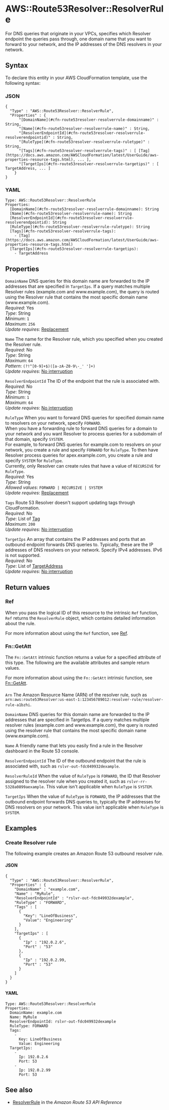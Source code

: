 # AWS::Route53Resolver::ResolverRule<a name="aws-resource-route53resolver-resolverrule"></a>

For DNS queries that originate in your VPCs, specifies which Resolver endpoint the queries pass through, one domain name that you want to forward to your network, and the IP addresses of the DNS resolvers in your network\.

## Syntax<a name="aws-resource-route53resolver-resolverrule-syntax"></a>

To declare this entity in your AWS CloudFormation template, use the following syntax:

### JSON<a name="aws-resource-route53resolver-resolverrule-syntax.json"></a>

```
{
  "Type" : "AWS::Route53Resolver::ResolverRule",
  "Properties" : {
      "[DomainName](#cfn-route53resolver-resolverrule-domainname)" : String,
      "[Name](#cfn-route53resolver-resolverrule-name)" : String,
      "[ResolverEndpointId](#cfn-route53resolver-resolverrule-resolverendpointid)" : String,
      "[RuleType](#cfn-route53resolver-resolverrule-ruletype)" : String,
      "[Tags](#cfn-route53resolver-resolverrule-tags)" : [ [Tag](https://docs.aws.amazon.com/AWSCloudFormation/latest/UserGuide/aws-properties-resource-tags.html), ... ],
      "[TargetIps](#cfn-route53resolver-resolverrule-targetips)" : [ TargetAddress, ... ]
    }
}
```

### YAML<a name="aws-resource-route53resolver-resolverrule-syntax.yaml"></a>

```
Type: AWS::Route53Resolver::ResolverRule
Properties: 
  [DomainName](#cfn-route53resolver-resolverrule-domainname): String
  [Name](#cfn-route53resolver-resolverrule-name): String
  [ResolverEndpointId](#cfn-route53resolver-resolverrule-resolverendpointid): String
  [RuleType](#cfn-route53resolver-resolverrule-ruletype): String
  [Tags](#cfn-route53resolver-resolverrule-tags): 
    - [Tag](https://docs.aws.amazon.com/AWSCloudFormation/latest/UserGuide/aws-properties-resource-tags.html)
  [TargetIps](#cfn-route53resolver-resolverrule-targetips): 
    - TargetAddress
```

## Properties<a name="aws-resource-route53resolver-resolverrule-properties"></a>

`DomainName`  <a name="cfn-route53resolver-resolverrule-domainname"></a>
DNS queries for this domain name are forwarded to the IP addresses that are specified in `TargetIps`\. If a query matches multiple Resolver rules \(example\.com and www\.example\.com\), the query is routed using the Resolver rule that contains the most specific domain name \(www\.example\.com\)\.  
*Required*: Yes  
*Type*: String  
*Minimum*: `1`  
*Maximum*: `256`  
*Update requires*: [Replacement](https://docs.aws.amazon.com/AWSCloudFormation/latest/UserGuide/using-cfn-updating-stacks-update-behaviors.html#update-replacement)

`Name`  <a name="cfn-route53resolver-resolverrule-name"></a>
The name for the Resolver rule, which you specified when you created the Resolver rule\.  
*Required*: No  
*Type*: String  
*Maximum*: `64`  
*Pattern*: `(?!^[0-9]+$)([a-zA-Z0-9\-_' ']+)`  
*Update requires*: [No interruption](https://docs.aws.amazon.com/AWSCloudFormation/latest/UserGuide/using-cfn-updating-stacks-update-behaviors.html#update-no-interrupt)

`ResolverEndpointId`  <a name="cfn-route53resolver-resolverrule-resolverendpointid"></a>
The ID of the endpoint that the rule is associated with\.  
*Required*: No  
*Type*: String  
*Minimum*: `1`  
*Maximum*: `64`  
*Update requires*: [No interruption](https://docs.aws.amazon.com/AWSCloudFormation/latest/UserGuide/using-cfn-updating-stacks-update-behaviors.html#update-no-interrupt)

`RuleType`  <a name="cfn-route53resolver-resolverrule-ruletype"></a>
When you want to forward DNS queries for specified domain name to resolvers on your network, specify `FORWARD`\.  
When you have a forwarding rule to forward DNS queries for a domain to your network and you want Resolver to process queries for a subdomain of that domain, specify `SYSTEM`\.  
For example, to forward DNS queries for example\.com to resolvers on your network, you create a rule and specify `FORWARD` for `RuleType`\. To then have Resolver process queries for apex\.example\.com, you create a rule and specify `SYSTEM` for `RuleType`\.  
Currently, only Resolver can create rules that have a value of `RECURSIVE` for `RuleType`\.  
*Required*: Yes  
*Type*: String  
*Allowed values*: `FORWARD | RECURSIVE | SYSTEM`  
*Update requires*: [Replacement](https://docs.aws.amazon.com/AWSCloudFormation/latest/UserGuide/using-cfn-updating-stacks-update-behaviors.html#update-replacement)

`Tags`  <a name="cfn-route53resolver-resolverrule-tags"></a>
Route 53 Resolver doesn't support updating tags through CloudFormation\.  
*Required*: No  
*Type*: List of [Tag](https://docs.aws.amazon.com/AWSCloudFormation/latest/UserGuide/aws-properties-resource-tags.html)  
*Maximum*: `200`  
*Update requires*: [No interruption](https://docs.aws.amazon.com/AWSCloudFormation/latest/UserGuide/using-cfn-updating-stacks-update-behaviors.html#update-no-interrupt)

`TargetIps`  <a name="cfn-route53resolver-resolverrule-targetips"></a>
An array that contains the IP addresses and ports that an outbound endpoint forwards DNS queries to\. Typically, these are the IP addresses of DNS resolvers on your network\. Specify IPv4 addresses\. IPv6 is not supported\.  
*Required*: No  
*Type*: List of [TargetAddress](aws-properties-route53resolver-resolverrule-targetaddress.md)  
*Update requires*: [No interruption](https://docs.aws.amazon.com/AWSCloudFormation/latest/UserGuide/using-cfn-updating-stacks-update-behaviors.html#update-no-interrupt)

## Return values<a name="aws-resource-route53resolver-resolverrule-return-values"></a>

### Ref<a name="aws-resource-route53resolver-resolverrule-return-values-ref"></a>

 When you pass the logical ID of this resource to the intrinsic `Ref` function, `Ref` returns the `ResolverRule` object, which contains detailed information about the rule\.

For more information about using the `Ref` function, see [Ref](https://docs.aws.amazon.com/AWSCloudFormation/latest/UserGuide/intrinsic-function-reference-ref.html)\.

### Fn::GetAtt<a name="aws-resource-route53resolver-resolverrule-return-values-fn--getatt"></a>

The `Fn::GetAtt` intrinsic function returns a value for a specified attribute of this type\. The following are the available attributes and sample return values\.

For more information about using the `Fn::GetAtt` intrinsic function, see [Fn::GetAtt](https://docs.aws.amazon.com/AWSCloudFormation/latest/UserGuide/intrinsic-function-reference-getatt.html)\.

#### <a name="aws-resource-route53resolver-resolverrule-return-values-fn--getatt-fn--getatt"></a>

`Arn`  <a name="Arn-fn::getatt"></a>
The Amazon Resource Name \(ARN\) of the resolver rule, such as `arn:aws:route53Resolver:us-east-1:123456789012:resolver-rule/resolver-rule-a1bzhi`\.

`DomainName`  <a name="DomainName-fn::getatt"></a>
DNS queries for this domain name are forwarded to the IP addresses that are specified in TargetIps\. If a query matches multiple resolver rules \(example\.com and www\.example\.com\), the query is routed using the resolver rule that contains the most specific domain name \(www\.example\.com\)\.

`Name`  <a name="Name-fn::getatt"></a>
A friendly name that lets you easily find a rule in the Resolver dashboard in the Route 53 console\. 

`ResolverEndpointId`  <a name="ResolverEndpointId-fn::getatt"></a>
The ID of the outbound endpoint that the rule is associated with, such as `rslvr-out-fdc049932dexample`\.

`ResolverRuleId`  <a name="ResolverRuleId-fn::getatt"></a>
When the value of `RuleType` is `FORWARD`, the ID that Resolver assigned to the resolver rule when you created it, such as `rslvr-rr-5328a0899aexample`\. This value isn't applicable when `RuleType` is `SYSTEM`\.

`TargetIps`  <a name="TargetIps-fn::getatt"></a>
When the value of `RuleType` is `FORWARD`, the IP addresses that the outbound endpoint forwards DNS queries to, typically the IP addresses for DNS resolvers on your network\. This value isn't applicable when `RuleType` is `SYSTEM`\.

## Examples<a name="aws-resource-route53resolver-resolverrule--examples"></a>



### Create Resolver rule<a name="aws-resource-route53resolver-resolverrule--examples--Create_Resolver_rule"></a>

The following example creates an Amazon Route 53 outbound resolver rule\.

#### JSON<a name="aws-resource-route53resolver-resolverrule--examples--Create_Resolver_rule--json"></a>

```
{
  "Type" : "AWS::Route53Resolver::ResolverRule",
  "Properties" : {
    "DomainName" : "example.com",
    "Name" : "MyRule",
    "ResolverEndpointId" : "rslvr-out-fdc049932dexample",
    "RuleType" : "FORWARD", 
    "Tags" : [
      {
        "Key": "LineOfBusiness",
        "Value": "Engineering"
      }
    ],
    "TargetIps" : [
      {
        "Ip" : "192.0.2.6",
        "Port" : "53"
      },
      {
        "Ip" : "192.0.2.99,
        "Port" : "53"
      }
    ]
  }
}
```

#### YAML<a name="aws-resource-route53resolver-resolverrule--examples--Create_Resolver_rule--yaml"></a>

```
Type: AWS::Route53Resolver::ResolverRule
Properties: 
  DomainName: example.com
  Name: MyRule
  ResolverEndpointId: rslvr-out-fdc049932dexample
  RuleType: FORWARD 
  Tags: 
    - 
      Key: LineOfBusiness
      Value: Engineering
  TargetIps:
    - 
      Ip: 192.0.2.6
      Port: 53
    -  
      Ip: 192.0.2.99
      Port: 53
```

## See also<a name="aws-resource-route53resolver-resolverrule--seealso"></a>
+  [ResolverRule](https://docs.aws.amazon.com/Route53/latest/APIReference/API_route53resolver_ResolverRule.html) in the *Amazon Route 53 API Reference* 

